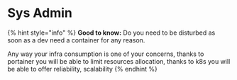 # Sys Admin

{% hint style="info" %}
**Good to know:** Do you need to be disturbed as soon as a dev need a container for any reason.

Any way your infra consumption is one of your concerns, thanks to portainer you will be able to limit resources allocation, thanks to k8s you will be able to offer reliability, scalability
{% endhint %}
